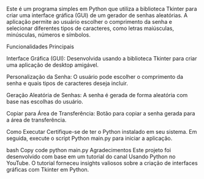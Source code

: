 Este é um programa simples em Python que utiliza a biblioteca Tkinter para criar uma interface gráfica (GUI) de um gerador de senhas aleatórias. A aplicação permite ao usuário escolher o comprimento da senha e selecionar diferentes tipos de caracteres, como letras maiúsculas, minúsculas, números e símbolos.

Funcionalidades Principais

Interface Gráfica (GUI): Desenvolvida usando a biblioteca Tkinter para criar uma aplicação de desktop amigável.

Personalização da Senha: O usuário pode escolher o comprimento da senha e quais tipos de caracteres deseja incluir.

Geração Aleatória de Senhas: A senha é gerada de forma aleatória com base nas escolhas do usuário.

Copiar para Área de Transferência: Botão para copiar a senha gerada para a área de transferência.

Como Executar
Certifique-se de ter o Python instalado em seu sistema. Em seguida, execute o script Python main.py para iniciar a aplicação.

bash
Copy code
python main.py
Agradecimentos
Este projeto foi desenvolvido com base em um tutorial do canal Usando Python no YouTube. O tutorial forneceu insights valiosos sobre a criação de interfaces gráficas com Tkinter em Python.
